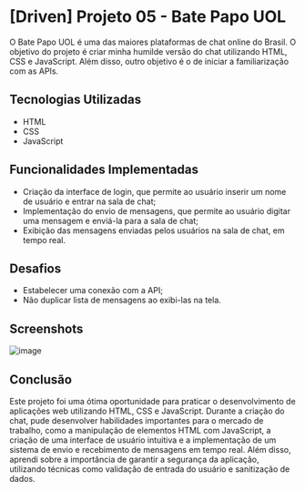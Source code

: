 # [Driven] Projeto 05 - Bate Papo UOL

O Bate Papo UOL é uma das maiores plataformas de chat online do Brasil. O objetivo do projeto é criar minha humilde versão do chat utilizando HTML, CSS e JavaScript. Além disso, outro objetivo é o de iniciar a familiarização com as APIs.

## Tecnologias Utilizadas

- HTML
- CSS
- JavaScript

## Funcionalidades Implementadas

- Criação da interface de login, que permite ao usuário inserir um nome de usuário e entrar na sala de chat;
- Implementação do envio de mensagens, que permite ao usuário digitar uma mensagem e enviá-la para a sala de chat;
- Exibição das mensagens enviadas pelos usuários na sala de chat, em tempo real.

## Desafios

- Estabelecer uma conexão com a API;
- Não duplicar lista de mensagens ao exibi-las na tela.

## Screenshots

![image](https://user-images.githubusercontent.com/68969592/230623179-62813261-748e-4def-b9ed-0adba26a25d4.png)

## Conclusão

Este projeto foi uma ótima oportunidade para praticar o desenvolvimento de aplicações web utilizando HTML, CSS e JavaScript. Durante a criação do chat, pude desenvolver habilidades importantes para o mercado de trabalho, como a manipulação de elementos HTML com JavaScript, a criação de uma interface de usuário intuitiva e a implementação de um sistema de envio e recebimento de mensagens em tempo real. Além disso, aprendi sobre a importância de garantir a segurança da aplicação, utilizando técnicas como validação de entrada do usuário e sanitização de dados.


